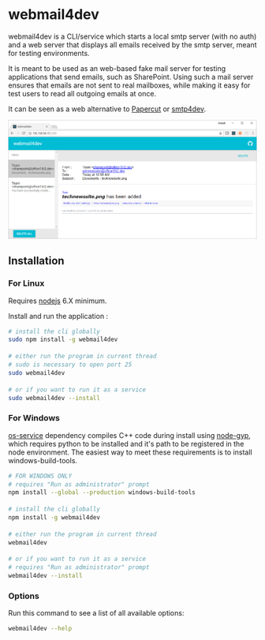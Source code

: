 # webmail4dev

webmail4dev is a CLI/service which starts a local smtp server (with no auth) and a web server that displays all emails received by the smtp server, meant for testing environments.

It is meant to be used as an web-based fake mail server for testing applications that send emails, such as SharePoint. Using such a mail server ensures that emails are not sent to real mailboxes, while making it easy for test users to read all outgoing emails at once.

It can be seen as a web alternative to [Papercut](https://github.com/ChangemakerStudios/Papercut) or [smtp4dev](https://github.com/rnwood/smtp4dev).

![screenshot.png](screenshot.png)

## Installation

### For Linux

Requires [nodejs](https://nodejs.org/en/download/) 6.X minimum.

Install and run the application :

```bash
# install the cli globally
sudo npm install -g webmail4dev

# either run the program in current thread 
# sudo is necessary to open port 25
sudo webmail4dev

# or if you want to run it as a service
sudo webmail4dev --install
```

### For Windows

[os-service](https://github.com/stephenwvickers/node-os-service) dependency compiles C++ code during install using [node-gyp](https://www.npmjs.com/package/node-gyp), which requires python to be installed and it's path to be registered in the node environment. The easiest way to meet these requirements is to install windows-build-tools.

```bash
# FOR WINDOWS ONLY
# requires "Run as administrator" prompt
npm install --global --production windows-build-tools

# install the cli globally
npm install -g webmail4dev

# either run the program in current thread
webmail4dev

# or if you want to run it as a service
# requires "Run as administrator" prompt
webmail4dev --install
```

### Options

Run this command to see a list of all available options:

```bash
webmail4dev --help
```
